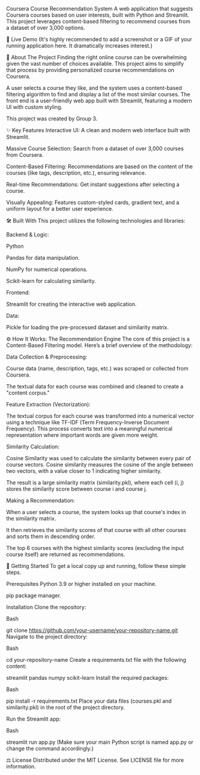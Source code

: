 Coursera Course Recommendation System
A web application that suggests Coursera courses based on user interests, built with Python and Streamlit. This project leverages content-based filtering to recommend courses from a dataset of over 3,000 options.

🚀 Live Demo
(It's highly recommended to add a screenshot or a GIF of your running application here. It dramatically increases interest.)

📖 About The Project
Finding the right online course can be overwhelming given the vast number of choices available. This project aims to simplify that process by providing personalized course recommendations on Coursera.

A user selects a course they like, and the system uses a content-based filtering algorithm to find and display a list of the most similar courses. The front end is a user-friendly web app built with Streamlit, featuring a modern UI with custom styling.

This project was created by Group 3.

✨ Key Features
Interactive UI: A clean and modern web interface built with Streamlit.

Massive Course Selection: Search from a dataset of over 3,000 courses from Coursera.

Content-Based Filtering: Recommendations are based on the content of the courses (like tags, description, etc.), ensuring relevance.

Real-time Recommendations: Get instant suggestions after selecting a course.

Visually Appealing: Features custom-styled cards, gradient text, and a uniform layout for a better user experience.

🛠️ Built With
This project utilizes the following technologies and libraries:

Backend & Logic:

Python

Pandas for data manipulation.

NumPy for numerical operations.

Scikit-learn for calculating similarity.

Frontend:

Streamlit for creating the interactive web application.

Data:

Pickle for loading the pre-processed dataset and similarity matrix.

⚙️ How It Works: The Recommendation Engine
The core of this project is a Content-Based Filtering model. Here’s a brief overview of the methodology:

Data Collection & Preprocessing:

Course data (name, description, tags, etc.) was scraped or collected from Coursera.

The textual data for each course was combined and cleaned to create a "content corpus."

Feature Extraction (Vectorization):

The textual corpus for each course was transformed into a numerical vector using a technique like TF-IDF (Term Frequency-Inverse Document Frequency). This process converts text into a meaningful numerical representation where important words are given more weight.

Similarity Calculation:

Cosine Similarity was used to calculate the similarity between every pair of course vectors. Cosine similarity measures the cosine of the angle between two vectors, with a value closer to 1 indicating higher similarity.

The result is a large similarity matrix (similarity.pkl), where each cell (i, j) stores the similarity score between course i and course j.

Making a Recommendation:

When a user selects a course, the system looks up that course's index in the similarity matrix.

It then retrieves the similarity scores of that course with all other courses and sorts them in descending order.

The top 6 courses with the highest similarity scores (excluding the input course itself) are returned as recommendations.

🚀 Getting Started
To get a local copy up and running, follow these simple steps.

Prerequisites
Python 3.9 or higher installed on your machine.

pip package manager.

Installation
Clone the repository:

Bash

git clone https://github.com/your-username/your-repository-name.git
Navigate to the project directory:

Bash

cd your-repository-name
Create a requirements.txt file with the following content:

streamlit
pandas
numpy
scikit-learn
Install the required packages:

Bash

pip install -r requirements.txt
Place your data files (courses.pkl and similarity.pkl) in the root of the project directory.

Run the Streamlit app:

Bash

streamlit run app.py
(Make sure your main Python script is named app.py or change the command accordingly.)

⚖️ License
Distributed under the MIT License. See LICENSE file for more information.